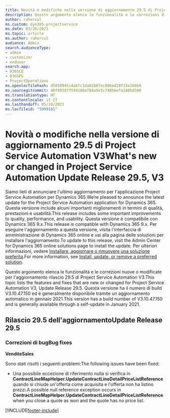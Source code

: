 ```yaml
---
title: Novità o modifiche nella versione di aggiornamento 29.5 di Project Service Automation aggiornamento rapido V3
description: Questo argomento elenca le funzionalità e le correzioni disponibili nella versione di aggiornamento 29.5 di Project Service Automation aggiornamento rapido V3.
author: ruhercul
ms.custom: dyn365-projectservice
ms.date: 03/26/2021
ms.topic: article
ms.author: ruhercul
audience: Admin
search.audienceType:
- admin
- customizer
- enduser
search.app:
- D365CE
- D365PS
- ProjectOperations
ms.openlocfilehash: d5050945c4ab7c1da61b07ec08bed20f32e166b9
ms.sourcegitcommit: 40f68387f594180af64a5e5c748b6efa188bd300
ms.translationtype: HT
ms.contentlocale: it-IT
ms.lasthandoff: 05/10/2021
ms.locfileid: "5999181"
---
```

# <a name="whats-new-or-changed-in-project-service-automation-update-release-295-v3"></a><span data-ttu-id="61b8a-103">Novità o modifiche nella versione di aggiornamento 29.5 di Project Service Automation V3</span><span class="sxs-lookup"><span data-stu-id="61b8a-103">What's new or changed in Project Service Automation Update Release 29.5, V3</span></span>

<span data-ttu-id="61b8a-104">Siamo lieti di annunciare l'ultimo aggiornamento per l'applicazione Project Service Automation per Dynamics 365.</span><span class="sxs-lookup"><span data-stu-id="61b8a-104">We’re pleased to announce the latest update for the Project Service Automation application for Dynamics 365.</span></span> <span data-ttu-id="61b8a-105">Questa versione include alcuni importanti miglioramenti in termini di qualità, prestazioni e usabilità.</span><span class="sxs-lookup"><span data-stu-id="61b8a-105">This release includes some important improvements to quality, performance, and usability.</span></span> <span data-ttu-id="61b8a-106">Questa versione è compatibile con Dynamics 365 9.x.</span><span class="sxs-lookup"><span data-stu-id="61b8a-106">This release is compatible with Dynamics 365 9.x.</span></span> <span data-ttu-id="61b8a-107">Per eseguire l'aggiornamento a questa versione, visita l'interfaccia di amministrazione di Dynamics 365 online e vai alla pagina delle soluzioni per installare l'aggiornamento.</span><span class="sxs-lookup"><span data-stu-id="61b8a-107">To update to this release, visit the Admin Center for Dynamics 365 online solutions page to install the update.</span></span> <span data-ttu-id="61b8a-108">Per ulteriori informazioni, vedere [Installare, aggiornare o rimuovere una soluzione preferita](/power-platform/admin/install-remove-preferred-solution.md).</span><span class="sxs-lookup"><span data-stu-id="61b8a-108">For more information, see [Install, update, or remove a preferred solution](/power-platform/admin/install-remove-preferred-solution.md).</span></span>

<span data-ttu-id="61b8a-109">Questo argomento elenca le funzionalità e le correzioni nuove o modificate per l'aggiornamento rilascio 29.5 di Project Service Automation V3.</span><span class="sxs-lookup"><span data-stu-id="61b8a-109">This topic lists the features and fixes that are new or changed for Project Service Automation V3, Update Release 29.5.</span></span> <span data-ttu-id="61b8a-110">Questa versione ha il numero di build V3.10.47.150 ed è generalmente disponibile tramite un aggiornamento automatico in gennaio 2021.</span><span class="sxs-lookup"><span data-stu-id="61b8a-110">This version has a build number of V3.10.47.150 and is generally available through a self-update in January 2021.</span></span>

## <a name="update-release-295"></a><span data-ttu-id="61b8a-111">Rilascio 29.5 dell'aggiornamento</span><span class="sxs-lookup"><span data-stu-id="61b8a-111">Update Release 29.5</span></span>

### <a name="bug-fixes"></a><span data-ttu-id="61b8a-112">Correzioni di bug</span><span class="sxs-lookup"><span data-stu-id="61b8a-112">Bug fixes</span></span>


<span data-ttu-id="61b8a-113">**Vendite**</span><span class="sxs-lookup"><span data-stu-id="61b8a-113">**Sales**</span></span>

<span data-ttu-id="61b8a-114">Sono stati risolti i seguenti problemi:</span><span class="sxs-lookup"><span data-stu-id="61b8a-114">The following issues have been fixed:</span></span>

- <span data-ttu-id="61b8a-115">Una possibile eccezione di riferimento nulla si verifica in **ContractLineMapHelper.UpdateContractLineDetailPriceListReference** quando si chiude un'offerta come acquisita e l'offerta non ha listino prezzi.</span><span class="sxs-lookup"><span data-stu-id="61b8a-115">A possible null reference exception occurs in **ContractLineMapHelper.UpdateContractLineDetailPriceListReference** when you close a quote as won and the quote has no price list.</span></span>


[!INCLUDE[footer-include](../includes/footer-banner.md)]
